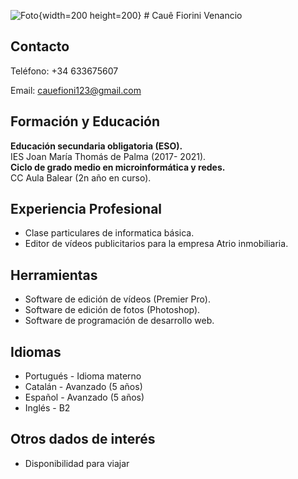 ![Foto](https://play-lh.googleusercontent.com/PCpXdqvUWfCW1mXhH1Y_98yBpgsWxuTSTofy3NGMo9yBTATDyzVkqU580bfSln50bFU){width=200 height=200} # Cauê Fiorini Venancio

## Contacto

Teléfono: +34 633675607

Email: cauefioni123@gmail.com 


## Formación y Educación
**Educación secundaria obligatoria (ESO).**   
IES Joan María Thomás de Palma (2017-
2021).    
**Ciclo de grado medio en microinformática
y redes.**    
 CC Aula Balear (2n año en curso).

## Experiencia Profesional
- Clase particulares de informatica básica. 
- Editor de vídeos publicitarios para la empresa Atrio inmobiliaria. 

## Herramientas
- Software de edición de vídeos
(Premier Pro).
- Software de edición de fotos
(Photoshop).
- Software de programación de
desarrollo web.

## Idiomas
- Portugués - Idioma materno
- Catalán - Avanzado (5 años)
- Español - Avanzado (5 años)
- Inglés - B2

## Otros dados de interés
- Disponibilidad para viajar
